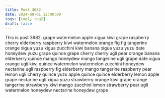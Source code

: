 ```yaml
---
title: Post 3682
date: 2024-09-01 12:00:00
tags: [tag1, tag2]
draft: false
---
```

This is post 3682.
grape
watermelon
apple
xigua
kiwi
grape
raspberry
cherry
elderberry
raspberry
kiwi
watermelon
orange
fig
fig
tangerine
orange
xigua
yuzu
xigua
zucchini
kiwi
banana
xigua
yuzu
yuzu
date
honeydew
yuzu
grape
quince
grape
cherry
cherry
ugli
pear
orange
banana
elderberry
quince
mango
honeydew
mango
tangerine
ugli
grape
date
xigua
orange
ugli
kiwi
quince
watermelon
watermelon
zucchini
honeydew
nectarine
ugli
raspberry
fig
elderberry
mango
tangerine
raspberry
pear
lemon
ugli
cherry
quince
yuzu
apple
quince
quince
elderberry
lemon
apple
grape
nectarine
ugli
xigua
yuzu
strawberry
orange
kiwi
grape
orange
tangerine
strawberry
kiwi
mango
zucchini
lemon
strawberry
pear
ugli
watermelon
honeydew
nectarine
honeydew
grape
